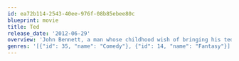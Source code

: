 ```yaml
---
id: ea72b114-2543-40ee-976f-08b85ebee80c
blueprint: movie
title: Ted
release_date: '2012-06-29'
overview: 'John Bennett, a man whose childhood wish of bringing his teddy bear to life came true, now must decide between keeping the relationship with the bear or his girlfriend, Lori.'
genres: '[{"id": 35, "name": "Comedy"}, {"id": 14, "name": "Fantasy"}]'
---
```

